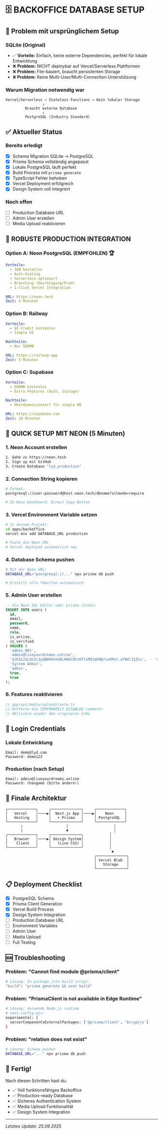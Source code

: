 # 🗄️ BACKOFFICE DATABASE SETUP

## 🔴 Problem mit ursprünglichem Setup

### SQLite (Original)
- ✅ **Vorteile:** Einfach, keine externe Dependencies, perfekt für lokale Entwicklung
- ❌ **Problem:** NICHT deploybar auf Vercel/Serverless Plattformen
- ❌ **Problem:** File-basiert, braucht persistenten Storage
- ❌ **Problem:** Keine Multi-User/Multi-Connection Unterstützung

### Warum Migration notwendig war
```
Vercel/Serverless → Stateless Functions → Kein lokaler Storage
                 ↓
         Braucht externe Database
                 ↓
         PostgreSQL (Industry Standard)
```

## ✅ Aktueller Status

### Bereits erledigt
- [x] Schema Migration SQLite → PostgreSQL
- [x] Prisma Schema vollständig angepasst
- [x] Lokale PostgreSQL läuft perfekt
- [x] Build Process mit `prisma generate`
- [x] TypeScript Fehler behoben  
- [x] Vercel Deployment erfolgreich
- [x] Design System voll integriert

### Noch offen
- [ ] Production Database URL
- [ ] Admin User erstellen
- [ ] Media Upload reaktivieren

## 🎯 ROBUSTE PRODUCTION INTEGRATION

### Option A: Neon PostgreSQL (EMPFOHLEN) 🏆
```yaml
Vorteile:
  - 3GB kostenlos
  - Auto-Scaling
  - Serverless-optimiert
  - Branching (Dev/Staging/Prod)
  - 1-Click Vercel Integration
  
URL: https://neon.tech
Zeit: 5 Minuten
```

### Option B: Railway
```yaml
Vorteile:
  - $5 Credit kostenlos
  - Simple UI
  
Nachteile:
  - Nur 500MB
  
URL: https://railway.app
Zeit: 5 Minuten
```

### Option C: Supabase
```yaml
Vorteile:
  - 500MB kostenlos
  - Extra Features (Auth, Storage)
  
Nachteile:
  - Überdimensioniert für simple DB
  
URL: https://supabase.com
Zeit: 10 Minuten
```

## 🚀 QUICK SETUP MIT NEON (5 Minuten)

### 1. Neon Account erstellen
```bash
1. Gehe zu https://neon.tech
2. Sign up mit GitHub
3. Create Database "lyd_production"
```

### 2. Connection String kopieren
```bash
# Format:
postgresql://user:password@host.neon.tech/dbname?sslmode=require

# Im Neon Dashboard: Direct Copy Button
```

### 3. Vercel Environment Variable setzen
```bash
# In deinem Projekt:
cd apps/backoffice
vercel env add DATABASE_URL production

# Paste die Neon URL
# Vercel deployed automatisch neu
```

### 4. Database Schema pushen
```bash
# Mit der Neon URL:
DATABASE_URL="postgresql://..." npx prisma db push

# Erstellt alle Tabellen automatisch
```

### 5. Admin User erstellen
```sql
-- Via Neon SQL Editor oder prisma studio:
INSERT INTO users (
  id, 
  email, 
  password, 
  name, 
  role,
  is_active,
  is_verified
) VALUES (
  'admin_001',
  'admin@liveyourdreams.online',
  '$2b$12$LQv3c1yqBWVHxkd0LHAkCOYz6TtxMQJqhN8/LeVMst.a7WUl31ZLu', -- "changeme"
  'System Admin',
  'admin',
  true,
  true
);
```

### 6. Features reaktivieren
```typescript
// app/api/media/upload/route.ts
// Entferne die TEMPORARILY DISABLED comments
// Aktiviere wieder den originalen Code
```

## 🔐 Login Credentials

### Lokale Entwicklung
```
Email: demo@lyd.com
Password: demo123
```

### Production (nach Setup)
```
Email: admin@liveyourdreams.online
Password: changeme (bitte ändern!)
```

## 🎯 Finale Architektur

```
┌─────────────┐     ┌──────────────┐     ┌─────────────┐
│   Vercel    │────▶│  Next.js App │────▶│    Neon     │
│   Hosting   │     │   + Prisma   │     │ PostgreSQL  │
└─────────────┘     └──────────────┘     └─────────────┘
       ↑                    │                     │
       │                    ▼                     │
┌─────────────┐     ┌──────────────┐            │
│   Browser   │────▶│ Design System│            │
│    Client   │     │   (Live CSS) │            │
└─────────────┘     └──────────────┘            │
                                                 ▼
                                         ┌──────────────┐
                                         │ Vercel Blob  │
                                         │   Storage    │
                                         └──────────────┘
```

## 📋 Deployment Checklist

- [x] PostgreSQL Schema
- [x] Prisma Client Generation
- [x] Vercel Build Process
- [x] Design System Integration
- [ ] Production Database URL
- [ ] Environment Variables
- [ ] Admin User
- [ ] Media Upload
- [ ] Full Testing

## 🆘 Troubleshooting

### Problem: "Cannot find module @prisma/client"
```bash
# Lösung: In package.json build script:
"build": "prisma generate && next build"
```

### Problem: "PrismaClient is not available in Edge Runtime"
```bash
# Lösung: Verwende Node.js runtime
# next.config.mjs:
experimental: {
  serverComponentsExternalPackages: ['@prisma/client', 'bcryptjs']
}
```

### Problem: "relation does not exist"
```bash
# Lösung: Schema pushen
DATABASE_URL="..." npx prisma db push
```

## 🎉 Fertig!

Nach diesen Schritten hast du:
- ✅ Voll funktionsfähiges Backoffice
- ✅ Production-ready Database
- ✅ Sicheres Authentication System
- ✅ Media Upload Funktionalität
- ✅ Design System Integration

---
*Letztes Update: 25.09.2025*

